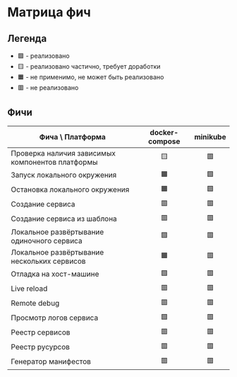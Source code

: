 # Матрица фич

## Легенда

* :green_square: - реализовано
* :yellow_square: - реализовано частично, требует доработки
* :orange_square: - не применимо, не может быть реализовано
* :red_square: - не реализовано

## Фичи

| Фича \\ Платформа                                | docker-compose  |    minikube    |
|--------------------------------------------------|:---------------:|:--------------:|
| Проверка наличия зависимых компонентов платформы | :yellow_square: |  :red_square:  |
| Запуск локального окружения                      | :orange_square: | :green_square: |
| Остановка локального окружения                   | :orange_square: | :green_square: |
| Создание сервиса                                 |  :red_square:   |  :red_square:  |
| Создание сервиса из шаблона                      |  :red_square:   |  :red_square:  |
| Локальное развёртывание одиночного сервиса       | :green_square:  |  :red_square:  |
| Локальное развёртывание нескольких сервисов      | :orange_square: |  :red_square:  |
| Отладка на хост-машине                           | :green_square:  |  :red_square:  |
| Live reload                                      |  :red_square:   |  :red_square:  |
| Remote debug                                     |  :red_square:   |  :red_square:  |
| Просмотр логов сервиса                           | :green_square:  |  :red_square:  |
| Реестр сервисов                                  |  :red_square:   |  :red_square:  |
| Реестр русурсов                                  |  :red_square:   |  :red_square:  |
| Генератор манифестов                             |  :red_square:   |  :red_square:  |
